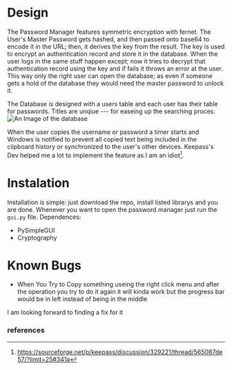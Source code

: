 # Design 
The Password Manager features symmetric encryption with fernet. The User's Master Password gets hashed, and then passed onto base64 to encode it in the URL; then, it derives the key from the result. The key is used to encrypt an authentication record and store it in the database. When the user logs in the same stuff happen except; now it tries to decrypt that authentication record using the key and if fails it throws an error at the user. This way only the right user can open the database; as even if someone gets a hold of the database they would need the master password to unlock it.

The Database is designed with a users table and each user has their table for passwords. Titles are unqiue --- for easeing up the searching proces:
![An Image of the database](https://github.com/Wandering-Explorer/password_manager/assets/102423760/62445458-1374-45c2-ac2e-c1ff6585973e)

When the user copies the username or password a timer starts and Windows is notified to prevent all copied text being included in the clipboard history or synchronized to the user's other devices. Keepass's Dev helped me a lot to implement the feature as I am an idiot[^1].

# Instalation 
Installation is simple: just download the repo, install listed librarys and you are done. Whenever you want to open the password manager just run the `gui.py` file.
Dependences:
- PySimpleGUI
- Cryptography
  
# Known Bugs
- When You Try to Copy something useing the right click menu and after the operation you try to do it again it will kinda work but the progress bar would be in left instead of being in the middle

I am looking forward to finding a fix for it 

### references
[^1]: https://sourceforge.net/p/keepass/discussion/329221/thread/565087de57/?limit=25#341a
